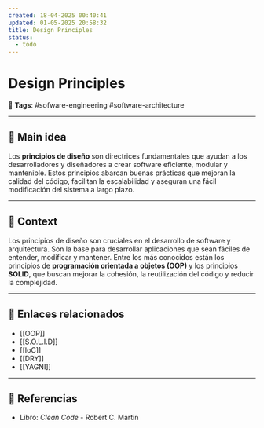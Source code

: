 ```yaml
---
created: 18-04-2025 00:40:41
updated: 01-05-2025 20:58:32
title: Design Principles
status:
  - todo
---
```


# Design Principles

🔖 **Tags**: #sofware-engineering #software-architecture

---

## 🧠 Main idea

Los **principios de diseño** son directrices fundamentales que ayudan a los desarrolladores y diseñadores a crear software eficiente, modular y mantenible. Estos principios abarcan buenas prácticas que mejoran la calidad del código, facilitan la escalabilidad y aseguran una fácil modificación del sistema a largo plazo.

---

## 🧩 Context

Los principios de diseño son cruciales en el desarrollo de software y arquitectura. Son la base para desarrollar aplicaciones que sean fáciles de entender, modificar y mantener. Entre los más conocidos están los principios de **programación orientada a objetos (OOP)** y los principios **SOLID**, que buscan mejorar la cohesión, la reutilización del código y reducir la complejidad.

---

## 🔗 Enlaces relacionados

- [[OOP]] 
- [[S.O.L.I.D]]
- [[IoC]]
- [[DRY]] 
- [[YAGNI]]

---

## 📘 Referencias

- Libro: _Clean Code_ - Robert C. Martin